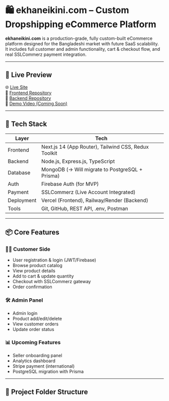 # 🛍️ ekhaneikini.com – Custom Dropshipping eCommerce Platform

**ekhaneikini.com** is a production-grade, fully custom-built eCommerce platform designed for the Bangladeshi market with future SaaS scalability.  
It includes full customer and admin functionality, cart & checkout flow, and real SSLCommerz payment integration.

---

## 🚀 Live Preview

🌐 [Live Site](https://www.ekhaneikini.com)  
📂 [Frontend Repository](./frontend)  
📂 [Backend Repository](./backend)  
🎥 [Demo Video (Coming Soon)](#)

---

## 🔧 Tech Stack

| Layer      | Tech                                                 |
| ---------- | ---------------------------------------------------- |
| Frontend   | Next.js 14 (App Router), Tailwind CSS, Redux Toolkit |
| Backend    | Node.js, Express.js, TypeScript                      |
| Database   | MongoDB (→ Will migrate to PostgreSQL + Prisma)      |
| Auth       | Firebase Auth (for MVP)                              |
| Payment    | SSLCommerz (Live Account Integrated)                 |
| Deployment | Vercel (Frontend), Railway/Render (Backend)          |
| Tools      | Git, GitHub, REST API, .env, Postman                 |

---

## 📦 Core Features

### 👨‍💼 Customer Side

- User registration & login (JWT/Firebase)
- Browse product catalog
- View product details
- Add to cart & update quantity
- Checkout with SSLCommerz gateway
- Order confirmation

### 🛠️ Admin Panel

- Admin login
- Product add/edit/delete
- View customer orders
- Update order status

### 📊 Upcoming Features

- Seller onboarding panel
- Analytics dashboard
- Stripe payment (international)
- PostgreSQL migration with Prisma

---

## 🧱 Project Folder Structure
